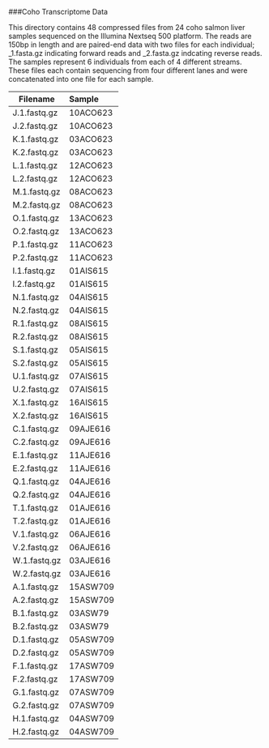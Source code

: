 ###Coho Transcriptome Data

This directory contains 48 compressed files from 24 coho salmon liver samples sequenced on the Illumina Nextseq 500 platform. The reads are 150bp in length and are paired-end data with two files for each individual; _1.fasta.gz indicating forward reads and _2.fasta.gz indcating reverse reads. The samples represent 6 individuals from each of 4 different streams. These files each contain sequencing from four different lanes and were concatenated into one file for each sample. 

|Filename|Sample|
|--------|:-----|
|J.1.fastq.gz|10ACO623
|J.2.fastq.gz|10ACO623
|K.1.fastq.gz|03ACO623
|K.2.fastq.gz|03ACO623
|L.1.fastq.gz|12ACO623
|L.2.fastq.gz|12ACO623
|M.1.fastq.gz|08ACO623
|M.2.fastq.gz|08ACO623
|O.1.fastq.gz|13ACO623
|O.2.fastq.gz|13ACO623
|P.1.fastq.gz|11ACO623
|P.2.fastq.gz|11ACO623
|I.1.fastq.gz|01AIS615
|I.2.fastq.gz|01AIS615
|N.1.fastq.gz|04AIS615
|N.2.fastq.gz|04AIS615
|R.1.fastq.gz|08AIS615
|R.2.fastq.gz|08AIS615
|S.1.fastq.gz|05AIS615
|S.2.fastq.gz|05AIS615
|U.1.fastq.gz|07AIS615
|U.2.fastq.gz|07AIS615
|X.1.fastq.gz|16AIS615
|X.2.fastq.gz|16AIS615
|C.1.fastq.gz|09AJE616
|C.2.fastq.gz|09AJE616
|E.1.fastq.gz|11AJE616
|E.2.fastq.gz|11AJE616
|Q.1.fastq.gz|04AJE616
|Q.2.fastq.gz|04AJE616
|T.1.fastq.gz|01AJE616
|T.2.fastq.gz|01AJE616
|V.1.fastq.gz|06AJE616
|V.2.fastq.gz|06AJE616
|W.1.fastq.gz|03AJE616
|W.2.fastq.gz|03AJE616
|A.1.fastq.gz|15ASW709
|A.2.fastq.gz|15ASW709
|B.1.fastq.gz|03ASW79
|B.2.fastq.gz|03ASW79
|D.1.fastq.gz|05ASW709
|D.2.fastq.gz|05ASW709
|F.1.fastq.gz|17ASW709
|F.2.fastq.gz|17ASW709
|G.1.fastq.gz|07ASW709
|G.2.fastq.gz|07ASW709
|H.1.fastq.gz|04ASW709
|H.2.fastq.gz|04ASW709
